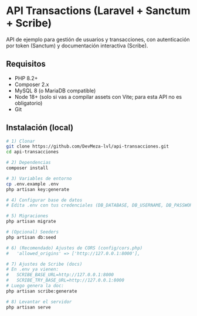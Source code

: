 # API Transactions (Laravel + Sanctum + Scribe)

API de ejemplo para gestión de usuarios y transacciones, con autenticación por token (Sanctum) y documentación interactiva (Scribe).

## Requisitos

- PHP 8.2+
- Composer 2.x
- MySQL 8 (o MariaDB compatible)
- Node 18+ (solo si vas a compilar assets con Vite; para esta API no es obligatorio)
- Git

## Instalación (local)

```bash
# 1) Clonar
git clone https://github.com/DevMeza-lvl/api-transacciones.git
cd api-transacciones

# 2) Dependencias
composer install

# 3) Variables de entorno
cp .env.example .env
php artisan key:generate

# 4) Configurar base de datos
# Edita .env con tus credenciales (DB_DATABASE, DB_USERNAME, DB_PASSWORD)

# 5) Migraciones 
php artisan migrate

# (Opcional) Seeders
php artisan db:seed

# 6) (Recomendado) Ajustes de CORS (config/cors.php)
#   'allowed_origins' => ['http://127.0.0.1:8000'],

# 7) Ajustes de Scribe (docs)
# En .env ya vienen:
#   SCRIBE_BASE_URL=http://127.0.0.1:8000
#   SCRIBE_TRY_BASE_URL=http://127.0.0.1:8000
# Luego genera la doc:
php artisan scribe:generate

# 8) Levantar el servidor
php artisan serve
